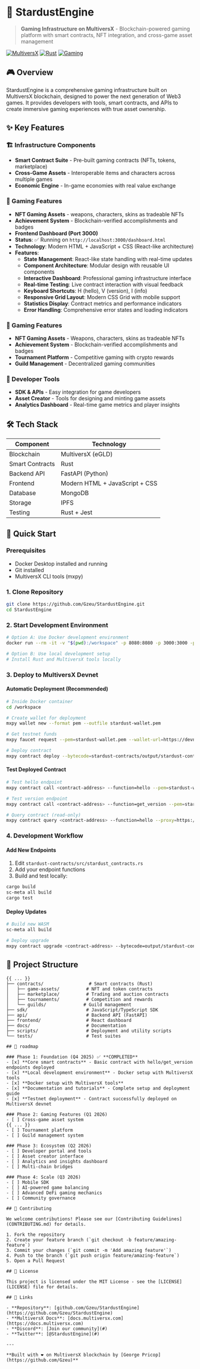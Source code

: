 # 🌟 StardustEngine

> **Gaming Infrastructure on MultiversX** - Blockchain-powered gaming platform with smart contracts, NFT integration, and cross-game asset management

[![MultiversX](https://img.shields.io/badge/MultiversX-Blockchain-blue)](https://multiversx.com/)
[![Rust](https://img.shields.io/badge/Rust-Smart_Contracts-orange)](https://rust-lang.org/)
[![Gaming](https://img.shields.io/badge/Gaming-Infrastructure-purple)](https://github.com/Gzeu/StardustEngine)

## 🎮 Overview

StardustEngine is a comprehensive gaming infrastructure built on MultiversX blockchain, designed to power the next generation of Web3 games. It provides developers with tools, smart contracts, and APIs to create immersive gaming experiences with true asset ownership.

## ✨ Key Features

### 🏗️ Infrastructure Components
- **Smart Contract Suite** - Pre-built gaming contracts (NFTs, tokens, marketplace)
- **Cross-Game Assets** - Interoperable items and characters across multiple games
- **Economic Engine** - In-game economies with real value exchange

### 🎯 Gaming Features
- **NFT Gaming Assets** - weapons, characters, skins as tradeable NFTs
- **Achievement System** - Blockchain-verified accomplishments and badges
- **Frontend Dashboard (Port 3000)**
- **Status**: ✅ Running on `http://localhost:3000/dashboard.html`
- **Technology**: Modern HTML + JavaScript + CSS (React-like architecture)
- **Features**:
  - **State Management**: React-like state handling with real-time updates
  - **Component Architecture**: Modular design with reusable UI components
  - **Interactive Dashboard**: Professional gaming infrastructure interface
  - **Real-time Testing**: Live contract interaction with visual feedback
  - **Keyboard Shortcuts**: H (hello), V (version), I (info)
  - **Responsive Grid Layout**: Modern CSS Grid with mobile support
  - **Statistics Display**: Contract metrics and performance indicators
  - **Error Handling**: Comprehensive error states and loading indicators
### 🎯 Gaming Features
- **NFT Gaming Assets** - Weapons, characters, skins as tradeable NFTs
- **Achievement System** - Blockchain-verified accomplishments and badges
- **Tournament Platform** - Competitive gaming with crypto rewards
- **Guild Management** - Decentralized gaming communities

### 🔧 Developer Tools
- **SDK & APIs** - Easy integration for game developers
- **Asset Creator** - Tools for designing and minting game assets
- **Analytics Dashboard** - Real-time game metrics and player insights

## 🛠️ Tech Stack

| Component | Technology |
|-----------|------------|
| Blockchain | MultiversX (eGLD) |
| Smart Contracts | Rust |
| Backend API | FastAPI (Python) |
| Frontend | Modern HTML + JavaScript + CSS |
| Database | MongoDB |
| Storage | IPFS |
| Testing | Rust + Jest |

## 🚀 Quick Start
### Prerequisites
- Docker Desktop installed and running
- Git installed
- MultiversX CLI tools (mxpy)

### 1. Clone Repository
```bash
git clone https://github.com/Gzeu/StardustEngine.git
cd StardustEngine
```

### 2. Start Development Environment
```bash
# Option A: Use Docker development environment
docker run --rm -it -v "$(pwd):/workspace" -p 8080:8080 -p 3000:3000 -p 8000:8000 multiversx/devcontainer-smart-contracts-rust:latest bash

# Option B: Use local development setup
# Install Rust and MultiversX tools locally
```

### 3. Deploy to MultiversX Devnet

#### Automatic Deployment (Recommended)
```bash
# Inside Docker container
cd /workspace

# Create wallet for deployment
mxpy wallet new --format pem --outfile stardust-wallet.pem

# Get testnet funds
mxpy faucet request --pem=stardust-wallet.pem --wallet-url=https://devnet-wallet.multiversx.com --api=https://devnet-api.multiversx.com

# Deploy contract
mxpy contract deploy --bytecode=stardust-contracts/output/stardust-contracts.wasm --pem=stardust-wallet.pem --gas-limit=60000000 --proxy=https://devnet-gateway.multiversx.com --send
```

#### Test Deployed Contract
```bash
# Test hello endpoint
mxpy contract call <contract-address> --function=hello --pem=stardust-wallet.pem --gas-limit=5000000 --proxy=https://devnet-gateway.multiversx.com --send

# Test version endpoint
mxpy contract call <contract-address> --function=get_version --pem=stardust-wallet.pem --gas-limit=5000000 --proxy=https://devnet-gateway.multiversx.com --send

# Query contract (read-only)
mxpy contract query <contract-address> --function=hello --proxy=https://devnet-api.multiversx.com
```

### 4. Development Workflow

#### Add New Endpoints
1. Edit `stardust-contracts/src/stardust_contracts.rs`
2. Add your endpoint functions
3. Build and test locally:
```bash
cargo build
sc-meta all build
cargo test
```

#### Deploy Updates
```bash
# Build new WASM
sc-meta all build

# Deploy upgrade
mxpy contract upgrade <contract-address> --bytecode=output/stardust-contracts.wasm --pem=stardust-wallet.pem --gas-limit=60000000 --send
```

## 📁 Project Structure

```
{{ ... }}
├── contracts/                 # Smart contracts (Rust)
│   ├── game-assets/          # NFT and token contracts
│   ├── marketplace/          # Trading and auction contracts
│   ├── tournaments/          # Competition and rewards
│   └── guilds/              # Guild management
├── sdk/                      # JavaScript/TypeScript SDK
├── api/                      # Backend API (FastAPI)
├── frontend/                 # React dashboard
├── docs/                     # Documentation
├── scripts/                  # Deployment and utility scripts
└── tests/                    # Test suites

## 🎯 roadmap

### Phase 1: Foundation (Q4 2025) ✅ **COMPLETED**
- [x] **Core smart contracts** - Basic contract with hello/get_version endpoints deployed
- [x] **Local development environment** - Docker setup with MultiversX tools
- [x] **Docker setup with MultiversX tools**
- [x] **Documentation and tutorials** - Complete setup and deployment guide
- [x] **Testnet deployment** - Contract successfully deployed on MultiversX devnet

### Phase 2: Gaming Features (Q1 2026)
- [ ] Cross-game asset system
{{ ... }}
- [ ] Tournament platform
- [ ] Guild management system

### Phase 3: Ecosystem (Q2 2026)
- [ ] Developer portal and tools
- [ ] Asset creator interface
- [ ] Analytics and insights dashboard
- [ ] Multi-chain bridges

### Phase 4: Scale (Q3 2026)
- [ ] Mobile SDK
- [ ] AI-powered game balancing
- [ ] Advanced DeFi gaming mechanics
- [ ] Community governance

## 🤝 Contributing

We welcome contributions! Please see our [Contributing Guidelines](CONTRIBUTING.md) for details.

1. Fork the repository
2. Create your feature branch (`git checkout -b feature/amazing-feature`)
3. Commit your changes (`git commit -m 'Add amazing feature'`)
4. Push to the branch (`git push origin feature/amazing-feature`)
5. Open a Pull Request

## 📄 License

This project is licensed under the MIT License - see the [LICENSE](LICENSE) file for details.

## 🔗 Links

- **Repository**: [github.com/Gzeu/StardustEngine](https://github.com/Gzeu/StardustEngine)
- **MultiversX Docs**: [docs.multiversx.com](https://docs.multiversx.com)
- **Discord**: [Join our community](#)
- **Twitter**: [@StardustEngine](#)

---

**Built with ❤️ on MultiversX blockchain by [George Pricop](https://github.com/Gzeu)**